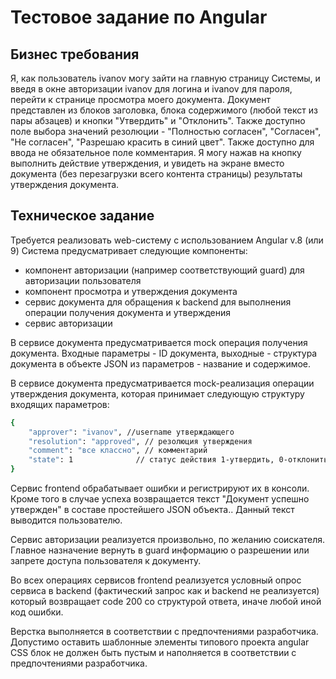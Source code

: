 # Тестовое задание по Angular

## Бизнес требования
Я, как пользователь ivanov могу зайти на главную страницу Системы, и введя в окне авторизации ivanov для логина и ivanov для пароля, перейти к странице просмотра моего документа.
Документ представлен из блоков заголовка, блока содержимого (любой текст из пары абзацев) и кнопки "Утвердить" и "Отклонить". Также доступно поле выбора значений резолюции - "Полностью согласен", "Согласен", "Не согласен", "Разрешаю красить в синий цвет".
Также доступно для ввода не обязательное поле комментария.
Я могу нажав на кнопку выполнить действие утверждения, и увидеть на экране вместо документа (без перезагрузки всего контента страницы) результаты утверждения документа.

## Техническое задание
Требуется реализовать web-систему с использованием Angular v.8 (или 9)
Система предусматривает следующие компоненты:
* компонент авторизации (например соответствующий guard) для авторизации пользователя
* компонент просмотра и утверждения документа
* сервис документа для обращения к backend для выполнения операции получения документа и утверждения
* сервис авторизации

В сервисе документа предусматривается mock операция получения документа.
Входные параметры - ID документа, выходные - структура документа в объекте JSON из параметров - название и содержимое.

В сервисе документа предусматривается mock-реализация операции утверждения документа, которая принимает следующую структуру входящих параметров:
``` bash
{
	"approver": "ivanov", //username утверждающего
	"resolution": "approved", // резолюция утверждения
	"comment": "все классно", // комментарий 
	"state": 1				// статус действия 1-утвердить, 0-отклонить
}
```  

Сервис frontend обрабатывает ошибки и регистрируют их в консоли.
Кроме того в случае успеха возвращается текст "Документ успешно утвержден" в составе простейшего JSON объекта.. Данный текст выводится пользователю.

Сервис авторизации реализуется произвольно, по желанию соискателя. Главное назначение вернуть в guard информацию о разрешении или запрете доступа пользователя к документу.

Во всех операциях сервисов frontend реализуется условный опрос сервиса в backend (фактический запрос как и backend не реализуется) который возвращает code 200 со структурой ответа, иначе любой иной код ошибки.

Верстка выполняется в соответствии с предпочтениями разработчика.
Допустимо оставить шаблонные элементы типового проекта angular
CSS блок не должен быть пустым и наполняется в соответствии с предпочтениями разработчика.
